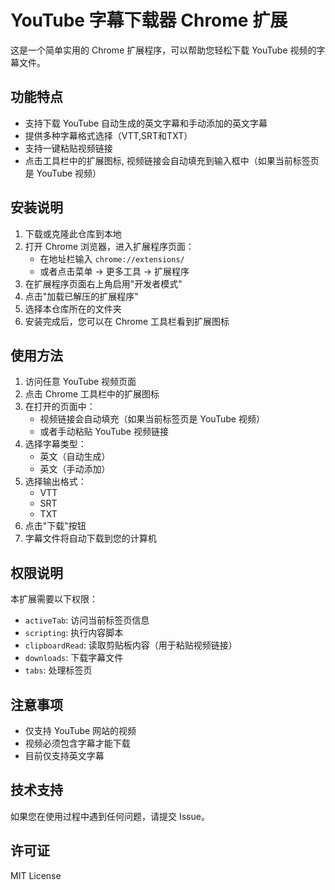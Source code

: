 # YouTube 字幕下载器 Chrome 扩展

这是一个简单实用的 Chrome 扩展程序，可以帮助您轻松下载 YouTube 视频的字幕文件。

## 功能特点
- 支持下载 YouTube 自动生成的英文字幕和手动添加的英文字幕
- 提供多种字幕格式选择（VTT,SRT和TXT）  
- 支持一键粘贴视频链接
- 点击工具栏中的扩展图标, 视频链接会自动填充到输入框中（如果当前标签页是 YouTube 视频）

## 安装说明

1. 下载或克隆此仓库到本地
2. 打开 Chrome 浏览器，进入扩展程序页面：
   - 在地址栏输入 `chrome://extensions/`
   - 或者点击菜单 -> 更多工具 -> 扩展程序
3. 在扩展程序页面右上角启用"开发者模式"
4. 点击"加载已解压的扩展程序"
5. 选择本仓库所在的文件夹
6. 安装完成后，您可以在 Chrome 工具栏看到扩展图标

## 使用方法

1. 访问任意 YouTube 视频页面
2. 点击 Chrome 工具栏中的扩展图标
3. 在打开的页面中：
   - 视频链接会自动填充（如果当前标签页是 YouTube 视频）
   - 或者手动粘贴 YouTube 视频链接
4. 选择字幕类型：
   - 英文（自动生成）
   - 英文（手动添加）
5. 选择输出格式：
   - VTT
   - SRT
   - TXT
6. 点击"下载"按钮
7. 字幕文件将自动下载到您的计算机

## 权限说明

本扩展需要以下权限：
- `activeTab`: 访问当前标签页信息
- `scripting`: 执行内容脚本
- `clipboardRead`: 读取剪贴板内容（用于粘贴视频链接）
- `downloads`: 下载字幕文件
- `tabs`: 处理标签页

## 注意事项

- 仅支持 YouTube 网站的视频
- 视频必须包含字幕才能下载
- 目前仅支持英文字幕

## 技术支持

如果您在使用过程中遇到任何问题，请提交 Issue。

## 许可证

MIT License 